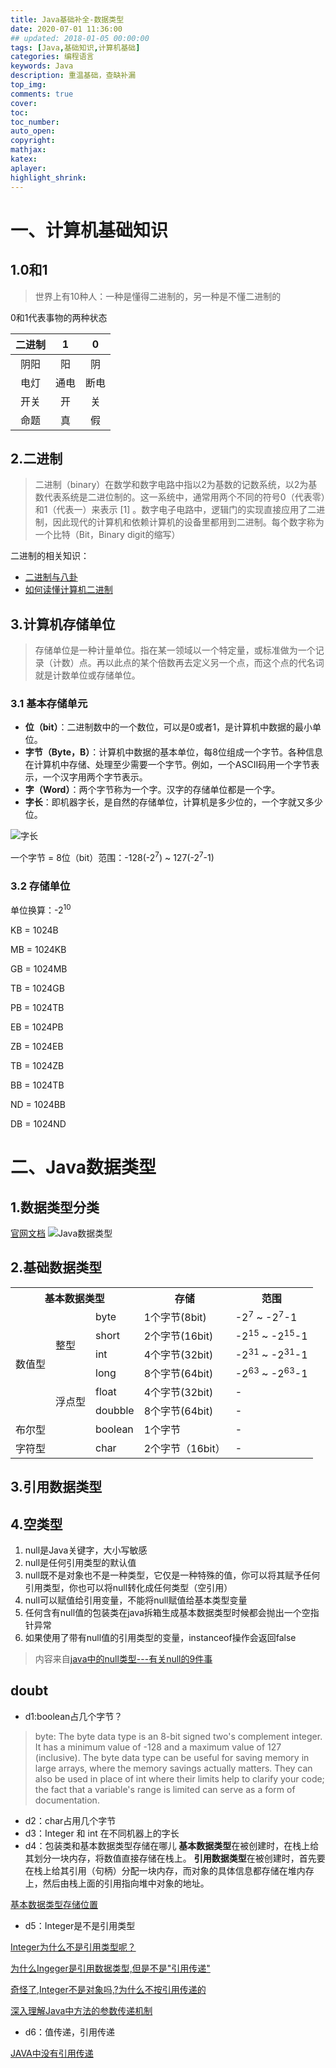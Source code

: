 ```yaml
---
title: Java基础补全-数据类型
date: 2020-07-01 11:36:00
## updated: 2018-01-05 00:00:00
tags: [Java,基础知识,计算机基础]
categories: 编程语言
keywords: Java
description: 重温基础，查缺补漏
top_img:
comments: true
cover:  
toc:  
toc_number:
auto_open:
copyright:
mathjax:
katex:
aplayer:
highlight_shrink:
---
```


# 一、计算机基础知识

## 1.0和1
> 世界上有10种人：一种是懂得二进制的，另一种是不懂二进制的

0和1代表事物的两种状态

二进制|1|0
:---:|:---:|:---:
阴阳|阳|阴
电灯|通电|断电
开关|开|关
命题|真|假

## 2.二进制
> 二进制（binary）在数学和数字电路中指以2为基数的记数系统，以2为基数代表系统是二进位制的。这一系统中，通常用两个不同的符号0（代表零）和1（代表一）来表示 [1]  。数字电子电路中，逻辑门的实现直接应用了二进制，因此现代的计算机和依赖计算机的设备里都用到二进制。每个数字称为一个比特（Bit，Binary digit的缩写）


二进制的相关知识：
+ [二进制与八卦](https://www.jianshu.com/p/df4186956b58)
+ [如何读懂计算机二进制](https://www.cnblogs.com/mike-mei/p/12157460.html)

## 3.计算机存储单位
> 存储单位是一种计量单位。指在某一领域以一个特定量，或标准做为一个记录（计数）点。再以此点的某个倍数再去定义另一个点，而这个点的代名词就是计数单位或存储单位。

### 3.1 基本存储单元

+ **位（bit）**：二进制数中的一个数位，可以是0或者1，是计算机中数据的最小单位。
+ **字节（Byte，B）**：计算机中数据的基本单位，每8位组成一个字节。各种信息在计算机中存储、处理至少需要一个字节。例如，一个ASCII码用一个字节表示，一个汉字用两个字节表示。
+ **字（Word）**：两个字节称为一个字。汉字的存储单位都是一个字。
+ **字长**：即机器字长，是自然的存储单位，计算机是多少位的，一个字就又多少位。

![字长](https://i.loli.net/2020/07/21/YdacjLP4uSl8eIC.jpg)

一个字节 = 8位（bit）范围：-128(-2<sup>7</sup>) ~ 127(-2<sup>7</sup>-1) 

### 3.2 存储单位

单位换算：-2<sup>10</sup> 

KB = 1024B 

MB = 1024KB

GB = 1024MB

TB = 1024GB

PB = 1024TB

EB = 1024PB

ZB = 1024EB

TB = 1024ZB

BB = 1024TB

ND = 1024BB

DB = 1024ND


# 二、Java数据类型


## 1.数据类型分类

[官网文档](https://docs.oracle.com/javase/tutorial/java/nutsandbolts/datatypes.html)
![Java数据类型](https://i.loli.net/2020/07/21/VCEQBzf7ON6AIZm.png)
## 2.基础数据类型
<table>
	<tr>
	    <th colspan ="3">基本数据类型</th>
        <th>存储</th>
	    <th>范围</th>  
	</tr>
    <tr>
        <td rowspan="6">数值型</td>
	    <td rowspan="4">整型</td>
	    <td>byte</td>
        <td>1个字节(8bit)</td>
        <td>-2<sup>7</sup> ~ -2<sup>7</sup>-1</td>   
	</tr>
    <tr>
	    <td>short</td>
        <td>2个字节(16bit)</td>
        <td>-2<sup>15</sup> ~ -2<sup>15</sup>-1</td>   
	</tr>
    <tr>
	    <td>int</td>
        <td>4个字节(32bit)</td>
        <td>-2<sup>31</sup> ~ -2<sup>31</sup>-1</td>   
	</tr>
    <tr>
	    <td>long</td>
        <td>8个字节(64bit)</td>
        <td>-2<sup>63</sup> ~ -2<sup>63</sup>-1</td>   
	</tr>
    <tr>
	    <td rowspan="2">浮点型</td>
	    <td>float</td>
        <td>4个字节(32bit)</td>
        <td>-</td>   
	</tr>
    <tr>
	    <td>doubble</td>
        <td>8个字节(64bit)</td>
        <td>-</td>  
	</tr>
    <tr>
	    <td colspan ="2">布尔型</td>
	    <td>boolean</td>
        <td>1个字节</td>
        <td>-</td>    
	</tr>
    <tr>
	    <td colspan ="2">字符型</td>
	    <td>char</td>
        <td>2个字节（16bit）</td>
        <td>-</td>  
	</tr>
</table>


## 3.引用数据类型

## 4.空类型
1. null是Java关键字，大小写敏感
2. null是任何引用类型的默认值
3. null既不是对象也不是一种类型，它仅是一种特殊的值，你可以将其赋予任何引用类型，你也可以将null转化成任何类型（空引用）
4. null可以赋值给引用变量，不能将null赋值给基本类型变量
5. 任何含有null值的包装类在java拆箱生成基本数据类型时候都会抛出一个空指针异常
6. 如果使用了带有null值的引用类型的变量，instanceof操作会返回false

> 内容来自[java中的null类型---有关null的9件事](https://blog.csdn.net/qq_25077777/article/details/80174763)

## doubt
- d1:boolean占几个字节？
> byte: The byte data type is an 8-bit signed two's complement integer. It has a minimum value of -128 and a maximum value of 127 (inclusive). The byte data type can be useful for saving memory in large arrays, where the memory savings actually matters. They can also be used in place of int where their limits help to clarify your code; the fact that a variable's range is limited can serve as a form of documentation.

- d2：char占用几个字节
- d3：Integer 和 int 在不同机器上的字长
- d4：包装类和基本数据类型存储在哪儿
**基本数据类型**在被创建时，在栈上给其划分一块内存，将数值直接存储在栈上。
**引用数据类型**在被创建时，首先要在栈上给其引用（句柄）分配一块内存，而对象的具体信息都存储在堆内存上，然后由栈上面的引用指向堆中对象的地址。

[基本数据类型存储位置](https://blog.csdn.net/ncuzengxiebo/article/details/83745065)

- d5：Integer是不是引用类型
  
[Integer为什么不是引用类型呢？](https://www.imooc.com/qadetail/342469)

[为什么Ingeger是引用数据类型,但是不是"引用传递"](https://blog.csdn.net/sinat_36572927/article/details/86250494?utm_medium=distribute.pc_relevant_bbs_down.none-task-blog-baidujs-1.nonecase&depth_1-utm_source=distribute.pc_relevant_bbs_down.none-task-blog-baidujs-1.nonecase)

[奇怪了,Integer不是对象吗,?为什么不按引用传递的](https://bbs.csdn.net/topics/310239741)

[深入理解Java中方法的参数传递机制](https://www.cnblogs.com/sum-41/p/10799555.html)

- d6：值传递，引用传递
  
[JAVA中没有引用传递](https://www.cnblogs.com/mamama/p/4627135.html)

